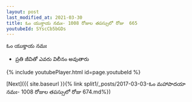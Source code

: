 ```yaml
---
layout: post
last_modified_at: 2021-03-30
title: ఓం యుక్తాయ నమః- 1008 రోజుల తపస్సులో రోజు  665
youtubeId: SYscCb5bGDs
---
```

 
 
 ఓం యుక్తాయ నమః  
 
 -  ప్రతి జీవితో ఎవరు విలీనం అవుతారు 
 
  
 
  
 
 
 
 
 
 


{% include youtubePlayer.html id=page.youtubeId %}
 
[Next]({{ site.baseurl }}{% link  split1/_posts/2017-03-03-ఓం మహాపాదయా నమః- 1008 రోజుల తపస్సులో రోజు  674.md%})
 
